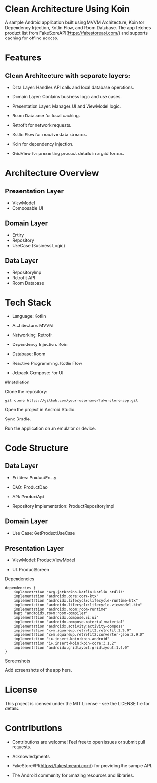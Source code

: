 # Clean Architecture Using Koin

A sample Android application built using MVVM Architecture, Koin for Dependency Injection, Kotlin Flow, and Room Database. The app fetches product list from FakeStoreAPI(https://fakestoreapi.com/) and supports caching for offline access.

# Features

## Clean Architecture with separate layers:

- Data Layer: Handles API calls and local database operations.

- Domain Layer: Contains business logic and use cases.

- Presentation Layer: Manages UI and ViewModel logic.

- Room Database for local caching.

- Retrofit for network requests.

- Kotlin Flow for reactive data streams.

- Koin for dependency injection.

- GridView for presenting product details in a grid format.

# Architecture Overview

## Presentation Layer
  - ViewModel
  - Composable UI
## Domain Layer
  - Entiry
  - Repository
  - UseCase (Business Logic)
## Data Layer
  - RepositoryImp
  - Retrofit API
  - Room Database

# Tech Stack

- Language: Kotlin

- Architecture: MVVM

- Networking: Retrofit

- Dependency Injection: Koin

- Database: Room

- Reactive Programming: Kotlin Flow

- Jetpack Compose: For UI

#Installation

Clone the repository:
```plaintext
git clone https://github.com/your-username/fake-store-app.git
```
Open the project in Android Studio.

Sync Gradle.

Run the application on an emulator or device.

# Code Structure

## Data Layer

- Entities: ProductEntity

- DAO: ProductDao

- API: ProductApi

- Repository Implementation: ProductRepositoryImpl

## Domain Layer

- Use Case: GetProductUseCase

## Presentation Layer

- ViewModel: ProductViewModel

- UI: ProductScreen

Dependencies
```plaintext
dependencies {
    implementation "org.jetbrains.kotlin:kotlin-stdlib"
    implementation "androidx.core:core-ktx"
    implementation "androidx.lifecycle:lifecycle-runtime-ktx"
    implementation "androidx.lifecycle:lifecycle-viewmodel-ktx"
    implementation "androidx.room:room-runtime"
    kapt "androidx.room:room-compiler"
    implementation "androidx.compose.ui:ui"
    implementation "androidx.compose.material:material"
    implementation "androidx.activity:activity-compose"
    implementation "com.squareup.retrofit2:retrofit:2.9.0"
    implementation "com.squareup.retrofit2:converter-gson:2.9.0"
    implementation "io.insert-koin:koin-android"
    implementation "io.insert-koin:koin-core:3.1.2"
    implementation "androidx.gridlayout:gridlayout:1.0.0"
}
```
Screenshots

Add screenshots of the app here.

# License

This project is licensed under the MIT License - see the LICENSE file for details.

# Contributions

- Contributions are welcome! Feel free to open issues or submit pull requests.

- Acknowledgments

- FakeStoreAPI(https://fakestoreapi.com/) for providing the sample API.

- The Android community for amazing resources and libraries.
